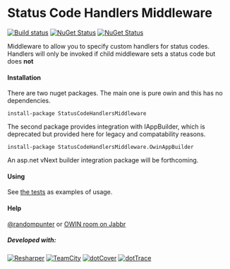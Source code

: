 Status Code Handlers Middleware
=====================

[![Build status](https://ci.appveyor.com/api/projects/status/ox3wa91nq1wiw57t)](https://ci.appveyor.com/project/damianh/StatusCodeHandlersMiddleware) [![NuGet Status](http://img.shields.io/nuget/v/StatusCodeHandlersMiddleware.svg?style=flat)](https://www.nuget.org/packages/StatusCodeHandlersMiddleware/) [![NuGet Status](http://img.shields.io/nuget/v/StatusCodeHandlersMiddleware.OwinAppBuilder.svg?style=flat)](https://www.nuget.org/packages/StatusCodeHandlersMiddleware.OwinAppBuilder/)

Middleware to allow you to specify custom handlers for status codes. Handlers will only be invoked if child middleware sets a status code but does **not**

#### Installation

There are two nuget packages. The main one is pure owin and this has no dependencies.

`install-package StatusCodeHandlersMiddleware`

The second package provides integration with IAppBuilder, which is deprecated but provided here for legacy and compatability reasons.

`install-package StatusCodeHandlersMiddleware.OwinAppBuilder`

An asp.net vNext builder integration package will be forthcoming.

#### Using

See [the tests](https://github.com/damianh/StatusCodeHandlersMiddleware/blob/master/src/StatusCodeHandlersMiddleware.Tests/StatusCodeHandlersMiddlewareTests.cs) as examples of usage.


#### Help

[@randompunter](https://twitter.com/randompunter) or [OWIN room on Jabbr](https://jabbr.net/#/rooms/owin)

##### Developed with:

[![Resharper](http://neventstore.org/images/logo_resharper_small.gif)](http://www.jetbrains.com/resharper/)
[![TeamCity](http://neventstore.org/images/logo_teamcity_small.gif)](http://www.jetbrains.com/teamcity/)
[![dotCover](http://neventstore.org/images/logo_dotcover_small.gif)](http://www.jetbrains.com/dotcover/)
[![dotTrace](http://neventstore.org/images/logo_dottrace_small.gif)](http://www.jetbrains.com/dottrace/)
